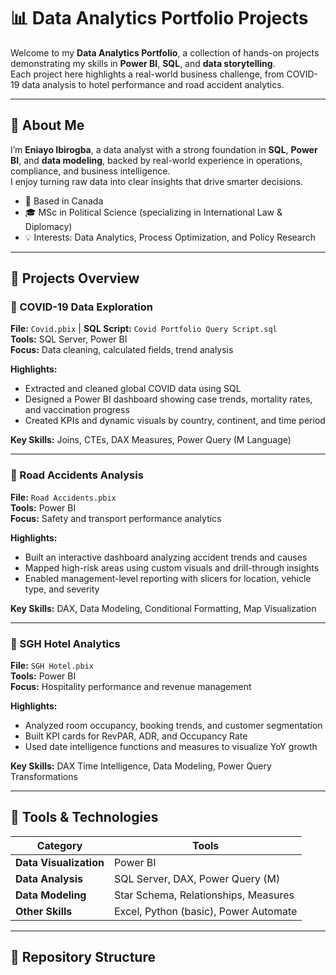 # 📊 Data Analytics Portfolio Projects

Welcome to my **Data Analytics Portfolio**, a collection of hands-on projects demonstrating my skills in **Power BI**, **SQL**, and **data storytelling**.  
Each project here highlights a real-world business challenge, from COVID-19 data analysis to hotel performance and road accident analytics.

---

## 🧠 About Me
I’m **Eniayo Ibirogba**, a data analyst with a strong foundation in **SQL**, **Power BI**, and **data modeling**, backed by real-world experience in operations, compliance, and business intelligence.  
I enjoy turning raw data into clear insights that drive smarter decisions.

- 📍 Based in Canada  
- 🎓 MSc in Political Science (specializing in International Law & Diplomacy)  
- 💡 Interests: Data Analytics, Process Optimization, and Policy Research  

---

## 🚀 Projects Overview

### 🦠 COVID-19 Data Exploration
**File:** `Covid.pbix` | **SQL Script:** `Covid Portfolio Query Script.sql`  
**Tools:** SQL Server, Power BI  
**Focus:** Data cleaning, calculated fields, trend analysis  

**Highlights:**
- Extracted and cleaned global COVID data using SQL  
- Designed a Power BI dashboard showing case trends, mortality rates, and vaccination progress  
- Created KPIs and dynamic visuals by country, continent, and time period  

**Key Skills:** Joins, CTEs, DAX Measures, Power Query (M Language)

---

### 🚗 Road Accidents Analysis
**File:** `Road Accidents.pbix`  
**Tools:** Power BI  
**Focus:** Safety and transport performance analytics  

**Highlights:**
- Built an interactive dashboard analyzing accident trends and causes  
- Mapped high-risk areas using custom visuals and drill-through insights  
- Enabled management-level reporting with slicers for location, vehicle type, and severity  

**Key Skills:** DAX, Data Modeling, Conditional Formatting, Map Visualization

---

### 🏨 SGH Hotel Analytics
**File:** `SGH Hotel.pbix`  
**Tools:** Power BI  
**Focus:** Hospitality performance and revenue management  

**Highlights:**
- Analyzed room occupancy, booking trends, and customer segmentation  
- Built KPI cards for RevPAR, ADR, and Occupancy Rate  
- Used date intelligence functions and measures to visualize YoY growth  

**Key Skills:** DAX Time Intelligence, Data Modeling, Power Query Transformations  

---

## 🧰 Tools & Technologies

| Category | Tools |
|-----------|-------|
| **Data Visualization** | Power BI |
| **Data Analysis** | SQL Server, DAX, Power Query (M) |
| **Data Modeling** | Star Schema, Relationships, Measures |
| **Other Skills** | Excel, Python (basic), Power Automate |

---

## 📂 Repository Structure

